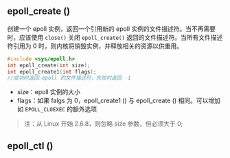 

## epoll_create ()
创建一个 epoll 实例，返回一个引用新的 epoll 实例的文件描述符。当不再需要时，应该使用 `close()` 关闭 `epoll_create()` 返回的文件描述符。当所有文件描述符引用为 0 时，则内核将销毁实例，并释放相关的资源以供重用。

```c
#include <sys/epoll.h>
int epoll_create(int size);
int epoll_create1(int flags);
//成功时返回 epoll 的文件描述符，失败时返回 -1
```
+ size：epoll 实例的大小
+ flags：如果 falgs 为 0，epoll_create1 () 与 epoll_create () 相同。可以增加如 `EPOLL_CLOEXEC` 的额外选项

> 注：从 Linux 开始 2.6.8，则忽略 size 参数，但必须大于 0;

## epoll_ctl ()
